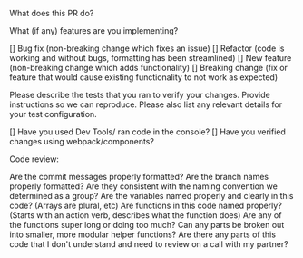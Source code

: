 What does this PR do?

What (if any) features are you implementing?

 [] Bug fix (non-breaking change which fixes an issue)
 [] Refactor (code is working and without bugs, formatting has been streamlined)
 [] New feature (non-breaking change which adds functionality)
 [] Breaking change (fix or feature that would cause existing functionality to not work as expected)
 
Please describe the tests that you ran to verify your changes. Provide instructions so we can reproduce. Please also list any relevant details for your test configuration.

[] Have you used Dev Tools/ ran code in the console?
[] Have you verified changes using webpack/components?

Code review:

Are the commit messages properly formatted?
Are the branch names properly formatted? Are they consistent with the naming convention we determined as a group?
Are the variables named properly and clearly in this code?
(Arrays are plural, etc)
Are functions in this code named properly?
(Starts with an action verb, describes what the function does)
Are any of the functions super long or doing too much? Can any parts be broken out into smaller, more modular helper functions?
Are there any parts of this code that I don't understand and need to review on a call with my partner?
